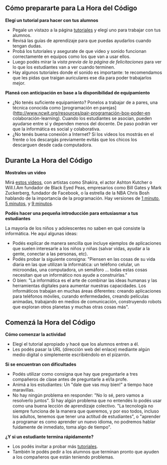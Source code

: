 ## Cómo prepararte para La Hora del Código

**Elegí un tutorial para hacer con tus alumnos** 

- Pegale un vistazo a la página [tutoriales](/learn) y elegí uno para trabajar con tus alumnos. 
- Revisá las guías de aprendizaje para que puedas ayudarlos cuando tengan dudas.
- Probá los tutoriales y asegurate de que video y sonido funcionan correctamente en equipos como los que van a usar ellos.
- Luego podés mirar la *vista previa de la página de felicitaciones* para ver lo que los estudiantes van a ver cuando terminen. 
- Hay algunos tutoriales donde el sonido es importante: te recomendamos que les pidas que traigan auriculares ese día para poder trabajarlos mejor. 

**Planeá con anticipación en base a la disponibilidad de equipamiento** 

- ¿No tenés suficiente equipamiento? Ponelos a trabajar de a pares, una técnica conocida como [programación en parejas](http://www.ncwit.org/resources/pair-programación-box-poder-en colaboración-learning). Cuando los estudiantes se asocian, pueden ayudarse entre sí y dependen menos del docente. De paso podrán ver que la informática es social y colaborativa. 
- ¿No tenés buena conexión a Internet? Si los videos los mostrás en el frente o los descargás previamente evitás que los chicos los descarguen desde cada computadora. 

## Durante La Hora del Código

**Mostrales un video** 

Mirá [estos videos](http://youtube.com/codeorg), con artistas como Shakira, el actor Ashton Kutcher o Will.I.Am fundador de Black Eyed Peas, empresarios como Bill Gates y Mark Zuckerberg, fundador de Facebook, o la estrella de la NBA Chris Bosh hablando de la importancia de la programación. Hay versiones de [1 minuto](https://www.youtube.com/watch?v=qYZF6oIZtfc), [5 minutos](https://www.youtube.com/watch?v=nKIu9yen5nc), y [9 minutos](https://www.youtube.com/watch?v=dU1xS07N-FA).

**Podés hacer una pequeña introducción para entusiasmar a tus estudiantes** 

La mayoría de los niños y adolescentes no saben en qué consiste la informática. He aquí algunas ideas: 

- Podés explicar de manera sencilla que incluye ejemplos de aplicaciones que suelen interesarle a los niños y niñas (salvar vidas, ayudar a la gente, conectar a las personas, etc). 
- Podés probar la siguiente consigna: "Piensen en las cosas de su vida diaria en las que utilizan la informática: un teléfono celular, un microondas, una computadora, un semáforo ... todas estas cosas necesitan que un informático nos ayude a construirlas." 
- O bien: "La informática es el arte de combinar las ideas humanas y las herramientas digitales para aumentar nuestras capacidades. Los informáticos trabajan en muchas áreas diferentes: creando aplicaciones para teléfonos móviles, curando enfermedades, creando películas animadas, trabajando en medios de comunicación, construyendo robots que exploran otros planetas y muchas otras cosas más". 

## Comenzá la Hora del Código

**Cómo comenzar la actividad** 

- Elegí el tutorial apropiado y hacé que los alumnos entren a él. 
- Les podés pasar la URL (dirección web del enlace) mediante algún medio digital o simplemente escribiéndolo en el pizarrón. 

**Si se encuentran con dificultades** 

- Podés utilizar como consigna que hay que preguntarle a tres compañeros de clase antes de preguntarle a el/la profe. 
- Animá a los estudiantes: Un "dale que vas muy bien!" a tiempo hace maravillas.
- No hay ningún problema en responder: "No lo sé, pero vamos a resolverlo juntos". Si hay algún problema que no entendés lo podés usar como una buena lección de aprendizaje colectivo. "La tecnología no siempre funciona de la manera que queremos, y por eso todos, incluso los adultos, tenemos que tener una actitud de estudiantes", o "aprender a programar es como aprender un nuevo idioma, no podremos hablar fuidamente de inmediato, toma algo de tiempo". 
 

**¿Y si un estudiante termina rápidamente?** 

- Los podés invitar a probar más [tutoriales](/learn/beyond).
- También le podés pedir a los alumnos que terminan pronto que ayuden a los compañeros que están teniendo problemas.
